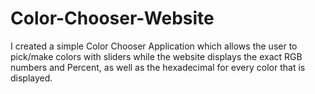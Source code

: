 # Color-Chooser-Website
I created a simple Color Chooser Application which allows the user to pick/make colors with sliders while the website displays the exact RGB numbers and Percent, as well as the hexadecimal for every color that is displayed. 
